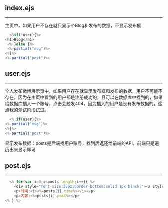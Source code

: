 ## index.ejs
***
主页中，如果用户不存在就只显示个Blog和发布的数据，不显示发布框  
``` javascript
  <%if(!user){%>
<h1>Blog</h1>
 <% }else {%>
 <%-partial("msg")%>
<%}%>
<%-partial("post")%>

```
## user.ejs
***
个人发布微博展示页中，如果用户存在就显示发布框和发布的数据，用户不可能不存在，因为在主页中看到的用户都是注册成功的，且可以在数据库中找到的，如果给数据库插入一个账号，点击会触发404，因为插入的用户是没有发布数据的，这点我的测试阶段试过。  
``` javascript
  <% if(user){%>
<%-partial("msg")%>
<%}%>
<%-partial("post")%>

```
显示发布数据：posts是后端找用户账号，找到后返还给前端的API，前端只是遍历出来显示即可  
## post.ejs
***
``` javascript
  <% for(var i=0;i<posts.length;i++){ %>
    <div style="font-size:30px;border-bottom:solid 1px black;"><a style="color:#000" href="/u/<%=posts[i].email%>"><%=posts[i].email%></a></div>
    <p>时间:<i><%=posts[i].time%></i></p>
    <p>内容:<%=posts[i].post%></p>
<% } %>

```

